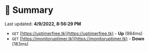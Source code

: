 # 📖 Summary
Last updated: **4/9/2022, 8:56:29 PM**

- `GET` [https://uptimerfree.tk](https://uptimerfree.tk) - **Up** (984ms)
- `GET` [https://monitoruptimer.tk](https://monitoruptimer.tk) - **Down** (183ms)
